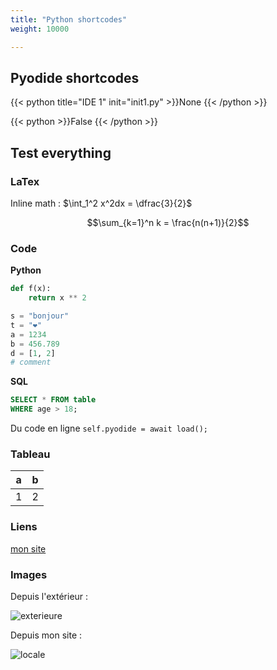 ```yaml
---
title: "Python shortcodes"
weight: 10000

---
```


## Pyodide shortcodes

{{< python title="IDE 1" init="init1.py" >}}None
{{< /python >}}


{{< python >}}False
{{< /python >}}


## Test everything

### LaTex

Inline math : $\int_1^2 x^2dx = \dfrac{3}{2}$

$$\sum_{k=1}^n k = \frac{n(n+1)}{2}$$

### Code

**Python**

```python
def f(x):
    return x ** 2

s = "bonjour"
t = "❤️"
a = 1234
b = 456.789
d = [1, 2]
# comment
```

**SQL**

```sql
SELECT * FROM table
WHERE age > 18;
```

Du code en ligne `self.pyodide = await load();`

### Tableau

| a | b |
|---|---|
| 1 | 2 |

### Liens

[mon site](https://qkzk.xyz)

### Images

Depuis l'extérieur :

![exterieure](https://camo.githubusercontent.com/c72cf22e6229121a8160076f887e287cc4a7d08ef6837f2351a60cb7fd89bdba/68747470733a2f2f692e696d6775722e636f6d2f485679576536542e6a706567)


Depuis mon site :

![locale](/uploads/docnsitale/arbres/fig/expression-tree.svg)

